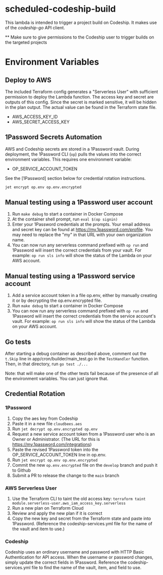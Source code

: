 # scheduled-codeship-build

This lambda is intended to trigger a project build on Codeship.
It makes use of the *codeship-go* API client.

** Make sure to give permissions to the Codeship user to trigger builds
on the targeted projects

# Environment Variables

## Deploy to AWS

The included Terraform config generates a "Serverless User" with sufficient permission to
deploy the Lambda function. The access key and secret are outputs of this config. Since the secret
is marked sensitive, it will be hidden in the plan output. The actual value can be found in the
Terraform state file.

* AWS_ACCESS_KEY_ID
* AWS_SECRET_ACCESS_KEY

## 1Password Secrets Automation

AWS and Codeship secrets are stored in a 1Password vault. During deployment, the
1Password CLI (`op`) pulls the values into the correct environment variables. This requires
one environment variable:

* OP_SERVICE_ACCOUNT_TOKEN

See the [1Password] section below for credential rotation instructions.

```sh
jet encrypt op.env op.env.encrypted
```
## Manual testing using a 1Password user account

1. Run `make debug` to start a container in Docker Compose
2. At the container shell prompt, run `eval $(op signin)`
3. Enter your 1Password credentials at the prompts. Your email address and secret key can be found at https://my.1password.com/profile. You may need to replace the "my" in that URL with your own organization name.
4. You can now run any serverless command prefixed with `op run` and 1Password will insert the correct credentials from your vault. For example: `op run sls info` will show the status of the Lambda on your AWS account.

## Manual testing using a 1Password service account

1. Add a service account token in a file op.env, either by manually creating it or by decrypting the op.env.encrypted file.
2. Run `make debug` to start a container in Docker Compose
3. You can now run any serverless command prefixed with `op run` and 1Password will insert the correct credentials from the service account's vault. For example: `op run sls info` will show the status of the Lambda on your AWS account.

## Go tests
After starting a debug container as described above, comment out the `t.Skip` line in 
app/cron/builder/main_test.go in the `TestHandler` function. Then, in that directory, run `go test ./...`

Note: that will make one of the other tests fail because of the presence of all the environment variables.
You can just ignore that.

## Credential Rotation

### 1Password

1. Copy the aes key from Codeship
2. Paste it in a new file `cloudbees.aes`
3. Run `jet decrypt op.env.encrypted op.env`
4. Request a new service account token from a 1Password user who is an Owner or Administrator. (The URL for
   this is https://my.1password.com/integrations)
5. Paste the revised 1Password token into the OP_SERVICE_ACCOUNT_TOKEN line in op.env.
6. Run `jet encrypt op.env op.env.encrypted`
7. Commit the new `op.env.encrypted` file on the `develop` branch and push it to Github
8. Submit a PR to release the change to the `main` branch

### AWS Serverless User

1. Use the Terraform CLI to taint the old access key: `terraform taint module.serverless-user.aws_iam_access_key.serverless`
2. Run a new plan on Terraform Cloud
3. Review and apply the new plan if it is correct
4. Copy the new key and secret from the Terraform state and paste into 1Password. (Reference the codeship-services.yml file for the name of the vault and item to use.)

### Codeship

Codeship uses an ordinary username and password with HTTP Basic Authentication for API access. When the username
or password changes, simply update the correct fields in 1Password. Reference the codeship-services.yml file
to find the name of the vault, item, and field to use.
